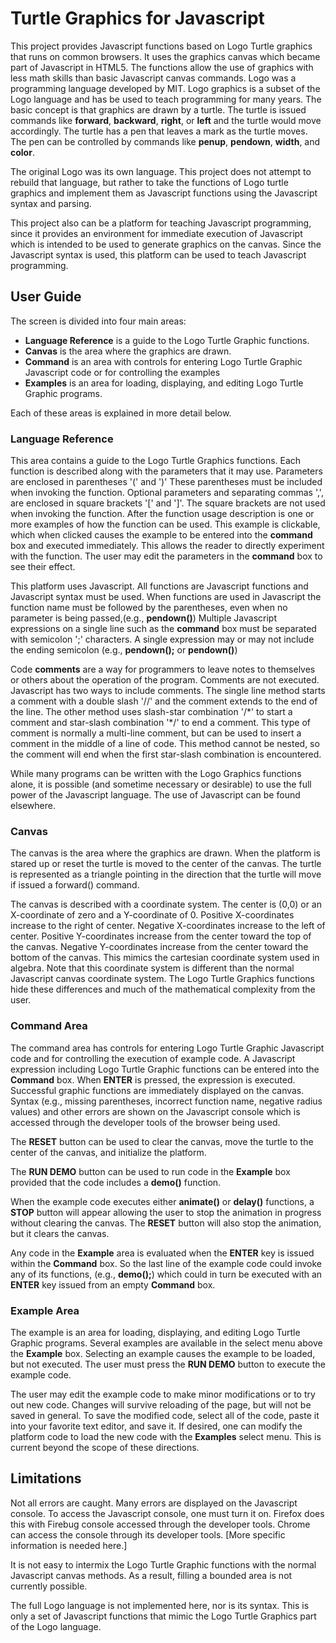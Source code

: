 # Turtle Graphics for Javascript

This project provides Javascript functions based on Logo Turtle graphics that runs on common browsers.
It uses the graphics canvas which became part of Javascript in HTML5.
The functions allow the use of graphics with less math skills than basic Javascript canvas commands.
Logo was a programming language developed by MIT. Logo graphics is a subset of the Logo language
and has be used to teach programming for many years. The basic concept is that graphics
are drawn by a turtle. The turtle is issued commands
like **forward**, **backward**, **right**, or **left** and the turtle would move accordingly.
The turtle has a pen that leaves a mark as the turtle moves. The pen can be controlled by
commands like **penup**, **pendown**, **width**, and **color**.

The original Logo was its own language. This project does not attempt to rebuild that language, but
rather to take the functions of Logo turtle graphics and implement them as Javascript functions
using the Javascript syntax and parsing.

This project also can be a platform for teaching Javascript programming, since it provides an
environment for immediate execution of Javascript which is intended to be used to generate graphics
on the canvas. Since the Javascript syntax is used, this platform can be used to teach Javascript
programming.

## User Guide

The screen is divided into four main areas:
* **Language Reference** is a guide to the Logo Turtle Graphic functions.
* **Canvas** is the area where the graphics are drawn.
* **Command** is an area with controls for entering Logo Turtle Graphic Javascript code or for controlling
the examples
* **Examples** is an area for loading, displaying, and editing Logo Turtle Graphic programs.

Each of these areas is explained in more detail below.


### Language Reference
This area contains a guide to the Logo Turtle Graphics functions. Each function is described along
with the parameters that it may use. Parameters are enclosed in parentheses '(' and ')' These parentheses
must be included when invoking the function. Optional
parameters and separating commas ',', are enclosed in square brackets '[' and ']'. The square
brackets are not used when invoking the function.
After the function usage description is one or more examples of how the function can be used.
This example is clickable, which when clicked causes the example to be entered into the **command** box
and executed immediately. This allows the reader to directly experiment with the function. The user may
edit the parameters in the **command** box to see their effect.

This platform uses Javascript. All functions are Javascript functions and Javascript syntax must
be used.
When functions are
used in Javascript the function name must be followed by the parentheses,
even when no parameter is being passed,(e.g., **pendown()**)
Multiple Javascript expressions on a single line such as the **command** box must be separated with
semicolon ';' characters. A single expression may or may not include the ending semicolon
(e.g., **pendown();** or **pendown()**)

Code **comments** are a way for programmers to leave notes to themselves or others about the
operation of the program. Comments are not executed. Javascript has two ways to include comments.
The single line method starts a comment with a double slash '//' and the comment extends to
the end of the line.
The other method uses slash-star combination '/\*' to start a comment and star-slash combination '\*/'
to end a comment. This type of
comment is normally a multi-line comment, but can be used to insert a comment in the middle of
a line of code. This method cannot be nested, so the comment will end when the first star-slash
combination is encountered.

While many programs can be written with the Logo Graphics functions alone, it is possible (and
sometime necessary or desirable) to use the full power of the Javascript language. The use of
Javascript can be found elsewhere.

### Canvas
The canvas is the area where the graphics are drawn. When the platform is stared up or reset
the turtle is moved to the center of the canvas. The turtle is represented as a triangle pointing
in the direction that the turtle will move if issued a forward() command.

The canvas is described with a coordinate system. The center is (0,0) or an X-coordinate of zero
and a Y-coordinate of 0.
Positive X-coordinates increase to the right of center.
Negative X-coordinates increase to the left of center.
Positive Y-coordinates increase from the center toward the top of the canvas.
Negative Y-coordinates increase from the center toward the bottom of the canvas.
This mimics the cartesian coordinate system used in algebra. Note that this coordinate
system is different than the normal Javascript canvas coordinate system.
The Logo Turtle Graphics functions hide these differences and much of the
mathematical complexity from the user.
### Command Area
The command area has controls for entering Logo Turtle Graphic Javascript code and for controlling
the execution of example code.
A Javascript expression including Logo Turtle Graphic functions can be entered into the **Command**
box. When **ENTER** is pressed, the expression is executed. Successful graphic functions are
immediately displayed on the canvas. Syntax (e.g., missing parentheses, incorrect function name,
negative radius values)
and other errors are shown on the Javascript console which is accessed through the developer
tools of the browser being used.

The **RESET** button can be used to clear the canvas, move the turtle to the center of the canvas,
and initialize the platform.

The **RUN DEMO** button can be used to run code in the **Example** box provided that the
code includes a **demo()** function.

When the example code executes either **animate()** or **delay()** functions, a **STOP**
button will appear allowing the user to stop the animation in progress without clearing
the canvas. The **RESET** button will also stop the animation, but it clears the canvas.

Any code in the **Example** area is evaluated when the **ENTER** key is issued within
the **Command** box. So the last line of the example code could invoke any of its functions,
(e.g., **demo();**) which could in turn be executed with an **ENTER** key issued from an
empty **Command** box.
### Example Area
The example is an area for loading, displaying, and editing Logo Turtle Graphic programs.
Several examples are available in the select menu above the **Example** box.
Selecting an example causes the example to be loaded, but not executed. The user must
press the **RUN DEMO** button to execute the example code.

The user may edit the example code to make minor modifications or to try out new code.
Changes will survive reloading of the page, but will not be saved in general. To save
the modified code, select all of the code, paste it into your favorite text editor, and
save it. If desired, one can modify the platform code to load the new code with
the **Examples** select menu. This is current beyond the scope of these directions.
## Limitations
Not all errors are caught. Many errors are displayed on the Javascript console. To access the
Javascript console, one must turn it on. Firefox does this with Firebug console accessed
through the developer tools. Chrome can access the console through its developer tools.
[More specific information is needed here.]

It is not easy to intermix the Logo Turtle Graphic functions with the normal Javascript
canvas methods. As a result, filling a bounded area is not currently possible.

The full Logo language is not implemented here, nor is its syntax. This is only a set of Javascript
functions that mimic the Logo Turtle Graphics part of the Logo language.
